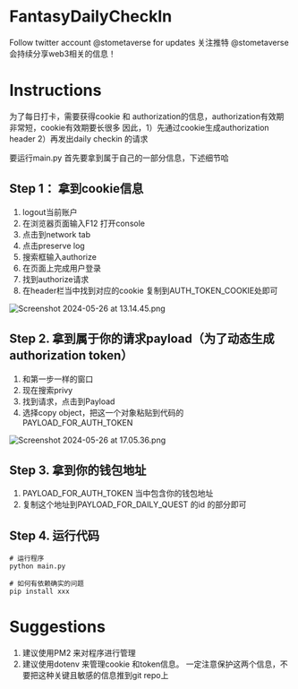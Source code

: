 # FantasyDailyCheckIn

Follow twitter account @stometaverse for updates 
关注推特 @stometaverse 会持续分享web3相关的信息！ 

# Instructions 

为了每日打卡，需要获得cookie 和 authorization的信息，authorization有效期非常短，cookie有效期要长很多
因此，1）先通过cookie生成authorization header 2）再发出daily checkin 的请求

要运行main.py 首先要拿到属于自己的一部分信息，下述细节哈 

## Step 1： 拿到cookie信息

1. logout当前账户
2. 在浏览器页面输入F12 打开console
3. 点击到network tab
4. 点击preserve log 
5. 搜索框输入authorize 
6. 在页面上完成用户登录
7. 找到authorize请求 
8. 在header栏当中找到对应的cookie  复制到AUTH_TOKEN_COOKIE处即可

![Screenshot 2024-05-26 at 13.14.45.png](..%2F..%2FDesktop%2FScreenshot%202024-05-26%20at%2013.14.45.png)

## Step 2. 拿到属于你的请求payload（为了动态生成authorization token）
1. 和第一步一样的窗口
2. 现在搜索privy
3. 找到请求，点击到Payload 
4. 选择copy object，把这一个对象粘贴到代码的PAYLOAD_FOR_AUTH_TOKEN

![Screenshot 2024-05-26 at 17.05.36.png](..%2F..%2FDesktop%2FScreenshot%202024-05-26%20at%2017.05.36.png)
## Step 3. 拿到你的钱包地址 
1. PAYLOAD_FOR_AUTH_TOKEN 当中包含你的钱包地址
2. 复制这个地址到PAYLOAD_FOR_DAILY_QUEST 的id 的部分即可

## Step 4. 运行代码

```
# 运行程序
python main.py 

# 如何有依赖确实的问题 
pip install xxx
```

# Suggestions 
1. 建议使用PM2 来对程序进行管理
2. 建议使用dotenv 来管理cookie 和token信息。 一定注意保护这两个信息，不要把这种关键且敏感的信息推到git repo上